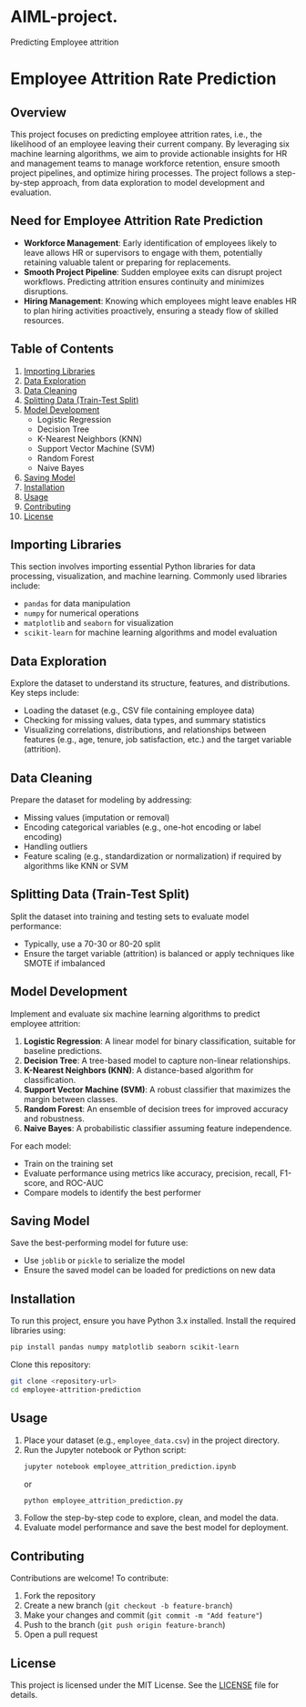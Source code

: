 # AIML-project.
Predicting Employee attrition
# Employee Attrition Rate Prediction

## Overview
This project focuses on predicting employee attrition rates, i.e., the likelihood of an employee leaving their current company. By leveraging six machine learning algorithms, we aim to provide actionable insights for HR and management teams to manage workforce retention, ensure smooth project pipelines, and optimize hiring processes. The project follows a step-by-step approach, from data exploration to model development and evaluation.

## Need for Employee Attrition Rate Prediction
- **Workforce Management**: Early identification of employees likely to leave allows HR or supervisors to engage with them, potentially retaining valuable talent or preparing for replacements.
- **Smooth Project Pipeline**: Sudden employee exits can disrupt project workflows. Predicting attrition ensures continuity and minimizes disruptions.
- **Hiring Management**: Knowing which employees might leave enables HR to plan hiring activities proactively, ensuring a steady flow of skilled resources.

## Table of Contents
1. [Importing Libraries](#importing-libraries)
2. [Data Exploration](#data-exploration)
3. [Data Cleaning](#data-cleaning)
4. [Splitting Data (Train-Test Split)](#splitting-data)
5. [Model Development](#model-development)
   - Logistic Regression
   - Decision Tree
   - K-Nearest Neighbors (KNN)
   - Support Vector Machine (SVM)
   - Random Forest
   - Naive Bayes
6. [Saving Model](#saving-model)
7. [Installation](#installation)
8. [Usage](#usage)
9. [Contributing](#contributing)
10. [License](#license)

## Importing Libraries
This section involves importing essential Python libraries for data processing, visualization, and machine learning. Commonly used libraries include:
- `pandas` for data manipulation
- `numpy` for numerical operations
- `matplotlib` and `seaborn` for visualization
- `scikit-learn` for machine learning algorithms and model evaluation

## Data Exploration
Explore the dataset to understand its structure, features, and distributions. Key steps include:
- Loading the dataset (e.g., CSV file containing employee data)
- Checking for missing values, data types, and summary statistics
- Visualizing correlations, distributions, and relationships between features (e.g., age, tenure, job satisfaction, etc.) and the target variable (attrition).

## Data Cleaning
Prepare the dataset for modeling by addressing:
- Missing values (imputation or removal)
- Encoding categorical variables (e.g., one-hot encoding or label encoding)
- Handling outliers
- Feature scaling (e.g., standardization or normalization) if required by algorithms like KNN or SVM

## Splitting Data (Train-Test Split)
Split the dataset into training and testing sets to evaluate model performance:
- Typically, use a 70-30 or 80-20 split
- Ensure the target variable (attrition) is balanced or apply techniques like SMOTE if imbalanced

## Model Development
Implement and evaluate six machine learning algorithms to predict employee attrition:
1. **Logistic Regression**: A linear model for binary classification, suitable for baseline predictions.
2. **Decision Tree**: A tree-based model to capture non-linear relationships.
3. **K-Nearest Neighbors (KNN)**: A distance-based algorithm for classification.
4. **Support Vector Machine (SVM)**: A robust classifier that maximizes the margin between classes.
5. **Random Forest**: An ensemble of decision trees for improved accuracy and robustness.
6. **Naive Bayes**: A probabilistic classifier assuming feature independence.

For each model:
- Train on the training set
- Evaluate performance using metrics like accuracy, precision, recall, F1-score, and ROC-AUC
- Compare models to identify the best performer

## Saving Model
Save the best-performing model for future use:
- Use `joblib` or `pickle` to serialize the model
- Ensure the saved model can be loaded for predictions on new data

## Installation
To run this project, ensure you have Python 3.x installed. Install the required libraries using:
```bash
pip install pandas numpy matplotlib seaborn scikit-learn
```

Clone this repository:
```bash
git clone <repository-url>
cd employee-attrition-prediction
```

## Usage
1. Place your dataset (e.g., `employee_data.csv`) in the project directory.
2. Run the Jupyter notebook or Python script:
   ```bash
   jupyter notebook employee_attrition_prediction.ipynb
   ```
   or
   ```bash
   python employee_attrition_prediction.py
   ```
3. Follow the step-by-step code to explore, clean, and model the data.
4. Evaluate model performance and save the best model for deployment.

## Contributing
Contributions are welcome! To contribute:
1. Fork the repository
2. Create a new branch (`git checkout -b feature-branch`)
3. Make your changes and commit (`git commit -m "Add feature"`)
4. Push to the branch (`git push origin feature-branch`)
5. Open a pull request

## License
This project is licensed under the MIT License. See the [LICENSE](LICENSE) file for details.
